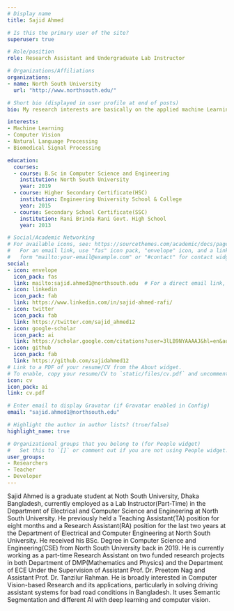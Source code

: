 ```yaml
---
# Display name
title: Sajid Ahmed

# Is this the primary user of the site?
superuser: true

# Role/position
role: Research Assistant and Undergraduate Lab Instructor 

# Organizations/Affiliations
organizations:
- name: North South University
  url: "http://www.northsouth.edu/"

# Short bio (displayed in user profile at end of posts)
bio: My research interests are basically on the applied machine Learning and deep learning techniques.

interests:
- Machine Learning
- Computer Vision
- Natural Language Processing
- Biomedical Signal Processing

education:
  courses:
  - course: B.Sc in Computer Science and Engineering
    institution: North South University
    year: 2019
  - course: Higher Secondary Certificate(HSC) 
    institution: Engineering University School & College
    year: 2015
  - course: Secondary School Certificate(SSC)
    institution: Rani Brinda Rani Govt. High School
    year: 2013

# Social/Academic Networking
# For available icons, see: https://sourcethemes.com/academic/docs/page-builder/#icons
#   For an email link, use "fas" icon pack, "envelope" icon, and a link in the
#   form "mailto:your-email@example.com" or "#contact" for contact widget.
social:
- icon: envelope
  icon_pack: fas
  link: mailto:sajid.ahmed1@northsouth.edu  # For a direct email link, use "mailto:test@example.org".
- icon: linkedin
  icon_pack: fab
  link: https://www.linkedin.com/in/sajid-ahmed-rafi/
- icon: twitter
  icon_pack: fab
  link: https://twitter.com/sajid_ahmed12
- icon: google-scholar
  icon_pack: ai
  link: https://scholar.google.com/citations?user=3lLB9NYAAAAJ&hl=en&authuser=3
- icon: github
  icon_pack: fab 
  link: https://github.com/sajidahmed12
# Link to a PDF of your resume/CV from the About widget.
# To enable, copy your resume/CV to `static/files/cv.pdf` and uncomment the lines below.
icon: cv
icon_pack: ai
link: cv.pdf

# Enter email to display Gravatar (if Gravatar enabled in Config)
email: "sajid.ahmed1@northsouth.edu"

# Highlight the author in author lists? (true/false)
highlight_name: true

# Organizational groups that you belong to (for People widget)
#   Set this to `[]` or comment out if you are not using People widget.
user_groups:
- Researchers
- Teacher
- Developer
---
```

Sajid Ahmed is a graduate student at Noth South University, Dhaka Bangladesh, currently employed as a Lab Instructor(Part-Time) in the Department of Electrical and Computer Science and Engineering at North South University. He previously held a Teaching Assistant(TA) position for eight months and a Research Assistant(RA) position for the last two years at the Department of Electrical and Computer Engineering at North South University. He received his BSc. Degree in Computer Science and Engineering(CSE) from North South University back in 2019. He is currently working as a part-time Research Assistant on two funded research projects in both Department of DMP(Mathematics and Physics) and the Department of ECE  Under the Supervision of Assistant Prof. Dr. Preetom Nag and Assistant Prof. Dr. Tanzilur Rahman. He is broadly interested in Computer Vision-based Research and its applications, particularly in solving driving assistant systems for bad road conditions in Bangladesh. It uses Semantic Segmentation and different AI with deep learning and computer vision.